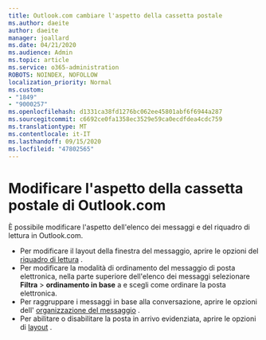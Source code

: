 ```yaml
---
title: Outlook.com cambiare l'aspetto della cassetta postale
ms.author: daeite
author: daeite
manager: joallard
ms.date: 04/21/2020
ms.audience: Admin
ms.topic: article
ms.service: o365-administration
ROBOTS: NOINDEX, NOFOLLOW
localization_priority: Normal
ms.custom:
- "1849"
- "9000257"
ms.openlocfilehash: d1331ca38fd1276bc062ee45801abf6f6944a287
ms.sourcegitcommit: c6692ce0fa1358ec3529e59ca0ecdfdea4cdc759
ms.translationtype: MT
ms.contentlocale: it-IT
ms.lasthandoff: 09/15/2020
ms.locfileid: "47802565"
---
```

# <a name="change-the-look-of-your-outlookcom-mailbox"></a>Modificare l'aspetto della cassetta postale di Outlook.com

È possibile modificare l'aspetto dell'elenco dei messaggi e del riquadro di lettura in Outlook.com.

- Per modificare il layout della finestra del messaggio, aprire le opzioni del [riquadro di lettura](https://outlook.live.com/mail/options/mail/layout/readingPane) .
- Per modificare la modalità di ordinamento del messaggio di posta elettronica, nella parte superiore dell'elenco dei messaggi selezionare **Filtra**  >  **ordinamento in base** a e scegli come ordinare la posta elettronica.
- Per raggruppare i messaggi in base alla conversazione, aprire le opzioni dell' [organizzazione del messaggio](https://outlook.live.com/mail/options/mail/layout/conversations) .
- Per abilitare o disabilitare la posta in arrivo evidenziata, aprire le opzioni di [layout](https://outlook.live.com/mail/options/mail/layout/focused) .